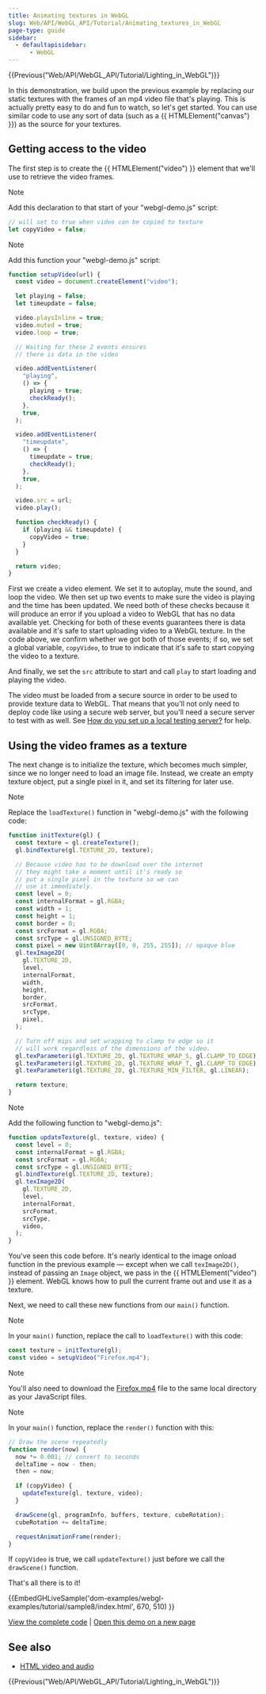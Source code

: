 ```yaml
---
title: Animating textures in WebGL
slug: Web/API/WebGL_API/Tutorial/Animating_textures_in_WebGL
page-type: guide
sidebar:
  - defaultapisidebar:
      - WebGL
---
```


{{Previous("Web/API/WebGL_API/Tutorial/Lighting_in_WebGL")}}

In this demonstration, we build upon the previous example by replacing our static textures with the frames of an mp4 video file that's playing. This is actually pretty easy to do and fun to watch, so let's get started. You can use similar code to use any sort of data (such as a {{ HTMLElement("canvas") }}) as the source for your textures.

## Getting access to the video

The first step is to create the {{ HTMLElement("video") }} element that we'll use to retrieve the video frames.

> [!NOTE]
> Add this declaration to that start of your "webgl-demo.js" script:

```js
// will set to true when video can be copied to texture
let copyVideo = false;
```

> [!NOTE]
> Add this function your "webgl-demo.js" script:

```js
function setupVideo(url) {
  const video = document.createElement("video");

  let playing = false;
  let timeupdate = false;

  video.playsInline = true;
  video.muted = true;
  video.loop = true;

  // Waiting for these 2 events ensures
  // there is data in the video

  video.addEventListener(
    "playing",
    () => {
      playing = true;
      checkReady();
    },
    true,
  );

  video.addEventListener(
    "timeupdate",
    () => {
      timeupdate = true;
      checkReady();
    },
    true,
  );

  video.src = url;
  video.play();

  function checkReady() {
    if (playing && timeupdate) {
      copyVideo = true;
    }
  }

  return video;
}
```

First we create a video element. We set it to autoplay, mute the sound, and loop the video. We then set up two events to make sure the video is playing and the time has been updated. We need both of these checks because it will produce an error if you upload a video to WebGL that has no data available yet. Checking for both of these events guarantees there is data available and it's safe to start uploading video to a WebGL texture. In the code above, we confirm whether we got both of those events; if so, we set a global variable, `copyVideo`, to true to indicate that it's safe to start copying the video to a texture.

And finally, we set the `src` attribute to start and call `play` to start loading and playing the video.

The video must be loaded from a secure source in order to be used to provide texture data to WebGL. That means that you'll not only need to deploy code like using a secure web server, but you'll need a secure server to test with as well. See [How do you set up a local testing server?](/en-US/docs/Learn_web_development/Howto/Tools_and_setup/set_up_a_local_testing_server) for help.

## Using the video frames as a texture

The next change is to initialize the texture, which becomes much simpler, since we no longer need to load an image file. Instead, we create an empty texture object, put a single pixel in it, and set its filtering for later use.

> [!NOTE]
> Replace the `loadTexture()` function in "webgl-demo.js" with the following code:

```js
function initTexture(gl) {
  const texture = gl.createTexture();
  gl.bindTexture(gl.TEXTURE_2D, texture);

  // Because video has to be download over the internet
  // they might take a moment until it's ready so
  // put a single pixel in the texture so we can
  // use it immediately.
  const level = 0;
  const internalFormat = gl.RGBA;
  const width = 1;
  const height = 1;
  const border = 0;
  const srcFormat = gl.RGBA;
  const srcType = gl.UNSIGNED_BYTE;
  const pixel = new Uint8Array([0, 0, 255, 255]); // opaque blue
  gl.texImage2D(
    gl.TEXTURE_2D,
    level,
    internalFormat,
    width,
    height,
    border,
    srcFormat,
    srcType,
    pixel,
  );

  // Turn off mips and set wrapping to clamp to edge so it
  // will work regardless of the dimensions of the video.
  gl.texParameteri(gl.TEXTURE_2D, gl.TEXTURE_WRAP_S, gl.CLAMP_TO_EDGE);
  gl.texParameteri(gl.TEXTURE_2D, gl.TEXTURE_WRAP_T, gl.CLAMP_TO_EDGE);
  gl.texParameteri(gl.TEXTURE_2D, gl.TEXTURE_MIN_FILTER, gl.LINEAR);

  return texture;
}
```

> [!NOTE]
> Add the following function to "webgl-demo.js":

```js
function updateTexture(gl, texture, video) {
  const level = 0;
  const internalFormat = gl.RGBA;
  const srcFormat = gl.RGBA;
  const srcType = gl.UNSIGNED_BYTE;
  gl.bindTexture(gl.TEXTURE_2D, texture);
  gl.texImage2D(
    gl.TEXTURE_2D,
    level,
    internalFormat,
    srcFormat,
    srcType,
    video,
  );
}
```

You've seen this code before. It's nearly identical to the image onload function in the previous example — except when we call `texImage2D()`, instead of passing an `Image` object, we pass in the {{ HTMLElement("video") }} element. WebGL knows how to pull the current frame out and use it as a texture.

Next, we need to call these new functions from our `main()` function.

> [!NOTE]
> In your `main()` function, replace the call to `loadTexture()` with this code:

```js
const texture = initTexture(gl);
const video = setupVideo("Firefox.mp4");
```

> [!NOTE]
> You'll also need to download the [Firefox.mp4](https://github.com/mdn/dom-examples/blob/main/webgl-examples/tutorial/sample8/Firefox.mp4) file to the same local directory as your JavaScript files.

> [!NOTE]
> In your `main()` function, replace the `render()` function with this:

```js
// Draw the scene repeatedly
function render(now) {
  now *= 0.001; // convert to seconds
  deltaTime = now - then;
  then = now;

  if (copyVideo) {
    updateTexture(gl, texture, video);
  }

  drawScene(gl, programInfo, buffers, texture, cubeRotation);
  cubeRotation += deltaTime;

  requestAnimationFrame(render);
}
```

If `copyVideo` is true, we call `updateTexture()` just before we call the `drawScene()` function.

That's all there is to it!

{{EmbedGHLiveSample('dom-examples/webgl-examples/tutorial/sample8/index.html', 670, 510) }}

[View the complete code](https://github.com/mdn/dom-examples/tree/main/webgl-examples/tutorial/sample8) | [Open this demo on a new page](https://mdn.github.io/dom-examples/webgl-examples/tutorial/sample8/)

## See also

- [HTML video and audio](/en-US/docs/Learn_web_development/Core/Structuring_content/HTML_video_and_audio)

{{Previous("Web/API/WebGL_API/Tutorial/Lighting_in_WebGL")}}
